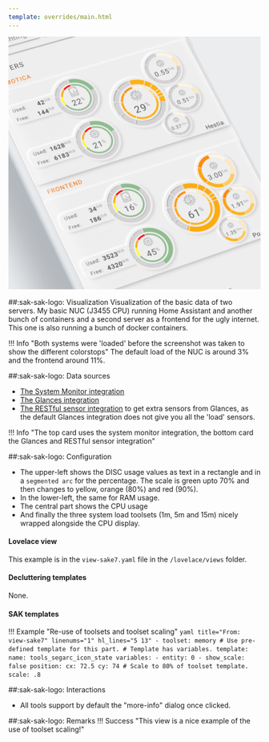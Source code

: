```yaml
---
template: overrides/main.html
---
```


[![SAK Example]][SAK Example]

  [SAK Example]: ../assets/screenshots/sak-example-7.png

##:sak-sak-logo: Visualization
Visualization of the basic data of two servers. My basic NUC (J3455 CPU) running Home Assistant and another bunch of containers and a second server as a frontend for the ugly internet. This one is also running a bunch of docker containers.

!!! Info "Both systems were 'loaded' before the screenshot was taken to show the different colorstops"
    The default load of the NUC is around 3% and the frontend around 11%.
    
##:sak-sak-logo: Data sources
- [The System Monitor integration](https://www.home-assistant.io/integrations/systemmonitor/)
- [The Glances integration](https://www.home-assistant.io/integrations/glances/)
- [The RESTful sensor integration](https://www.home-assistant.io/integrations/sensor.rest/) to get extra sensors from Glances, as the default Glances integration does not give you all the 'load' sensors.

!!! Info "The top card uses the system monitor integration, the bottom card the Glances and RESTful sensor integration"

##:sak-sak-logo: Configuration
- The upper-left shows the DISC usage values as text in a rectangle and in a `segmented arc` for the percentage. The scale is green upto 70% and then changes to yellow, orange (80%) and red (90%).
- In the lower-left, the same for RAM usage.
- The central part shows the CPU usage
- And finally the three system load toolsets (1m, 5m and 15m) nicely wrapped alongside the CPU display.

#### Lovelace view

This example is in the `view-sake7.yaml` file in the `/lovelace/views` folder.

#### Decluttering templates
None.

#### SAK templates
!!! Example "Re-use of toolsets and toolset scaling"
    ```yaml title="From: view-sake7" linenums="1" hl_lines="5 13"
    - toolset: memory
      # Use pre-defined template for this part.
      # Template has variables.
      template:
        name: tools_segarc_icon_state
        variables:
          - entity: 0
          - show_scale: false
      position:
        cx: 72.5
        cy: 74
        # Scale to 80% of toolset template.
        scale: .8
    ```

##:sak-sak-logo: Interactions
- All tools support by default the "more-info" dialog once clicked.

##:sak-sak-logo: Remarks
!!! Success "This view is a nice example of the use of toolset scaling!"
